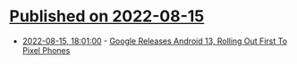 # [Published on 2022-08-15](index.md)

* [2022-08-15, 18:01:00](https://tech.slashdot.org/story/22/08/15/1747228/google-releases-android-13-rolling-out-first-to-pixel-phones?utm_source=rss1.0mainlinkanon&utm_medium=feed) - [Google Releases Android 13, Rolling Out First To Pixel Phones](https://tech.slashdot.org/story/22/08/15/1747228/google-releases-android-13-rolling-out-first-to-pixel-phones?utm_source=rss1.0mainlinkanon&utm_medium=feed)
